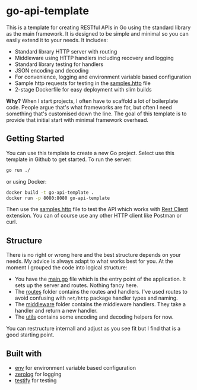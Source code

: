 # go-api-template

This is a template for creating RESTful APIs in Go using the standard library as the main framework. It is designed to be simple and minimal so you can easily extend it to your needs. It includes:

- Standard library HTTP server with routing
- Middleware using HTTP handlers including recovery and logging
- Standard library testing for handlers
- JSON encoding and decoding
- For convenience, logging and environment variable based configuration
- Sample http requests for testing in the [samples.http](samples.http) file
- 2-stage Dockerfile for easy deployment with slim builds

**Why?** When I start projects, I often have to scaffold a lot of boilerplate code. People argue that's what frameworks are for, but often I need something that's customised down the line. The goal of this template is to provide that initial start with minimal framework overhead.

## Getting Started

You can use this template to create a new Go project. Select use this template in Github to get started. To run the server:

```bash
go run ./
```

or using Docker:

```bash
docker build -t go-api-template .
docker run -p 8080:8080 go-api-template
```

Then use the [samples.http](samples.http) file to test the API which works with [Rest Client](https://marketplace.visualstudio.com/items?itemName=humao.rest-client) extension. You can of course use any other HTTP client like Postman or curl.

## Structure

There is no right or wrong here and the best structure depends on your needs. My advice is always adapt to what works best for you. At the moment I grouped the code into logical structure:

- You have the [main.go](main.go) file which is the entry point of the application. It sets up the server and routes. Nothing fancy here.
- The [routes](routes) folder contains the routes and handlers. I've used routes to avoid confusing with `net/http` package handler types and naming.
- The [middleware](middleware) folder contains the middleware handlers. They take a handler and return a new handler.
- The [utils](utils) contains some encoding and decoding helpers for now.

You can restructure internall and adjust as you see fit but I find that is a good starting point.

## Built with

- [env](https://github.com/caarlos0/env) for environment variable based configuration
- [zerolog](https://github.com/rs/zerolog) for logging
- [testify](https://github.com/stretchr/testify) for testing
